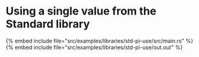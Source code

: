 # Using a single value from the Standard library

{% embed include file="src/examples/libraries/std-pi-use/src/main.rs" %}
{% embed include file="src/examples/libraries/std-pi-use/out.out" %}


